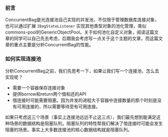 ### 前言
ConcurrentBag是光连接池自己实现的并发池，不仅限于管理数据库连接对象，也可以通过扩展 `IBagStateListener` 实现其他类型对象的池化管理，类似commons-pool的GenericObjectPool。关于如何池化自定义对象，阅读这篇文章的同学可以自己先去考虑，后期我会考虑写一点关于这个主题的文章，而这篇文章的重点主要是分析ConcurrentBag的性能。

### 如何实现连接池
分析ConcurrentBag之前，我们先思考一下，如果让我们写一个连接池，怎么去实现呢？

- 需要一个容器保存连接对象
- 提供borrow和return两个借和还的API
- 借连接时可能需要阻塞。因为并发的进程大于容器中连接数量的那个时刻是没有可用连接的，所以需要等待至有可用连接。

如果只考虑这三个场景（事实上连接池远远不止这三点），我们最先想到能满足这种场景的数据结构是阻塞队列。阻塞队列的特性帮我们解决了借连接时可能会发生阻塞的场景。事实上大多数连接池的核心数据结构就是阻塞队列。
